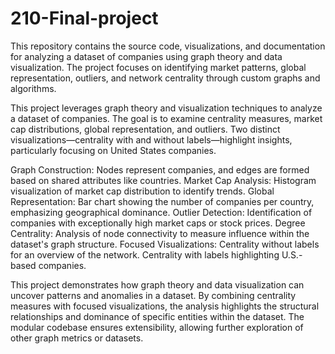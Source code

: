 # 210-Final-project
This repository contains the source code, visualizations, and documentation for analyzing a dataset of companies using graph theory and data visualization. The project focuses on identifying market patterns, global representation, outliers, and network centrality through custom graphs and algorithms.

This project leverages graph theory and visualization techniques to analyze a dataset of companies. The goal is to examine centrality measures, market cap distributions, global representation, and outliers. Two distinct visualizations—centrality with and without labels—highlight insights, particularly focusing on United States companies.

Graph Construction: Nodes represent companies, and edges are formed based on shared attributes like countries.
Market Cap Analysis: Histogram visualization of market cap distribution to identify trends.
Global Representation: Bar chart showing the number of companies per country, emphasizing geographical dominance.
Outlier Detection: Identification of companies with exceptionally high market caps or stock prices.
Degree Centrality: Analysis of node connectivity to measure influence within the dataset's graph structure.
Focused Visualizations:
Centrality without labels for an overview of the network.
Centrality with labels highlighting U.S.-based companies.

This project demonstrates how graph theory and data visualization can uncover patterns and anomalies in a dataset. By combining centrality measures with focused visualizations, the analysis highlights the structural relationships and dominance of specific entities within the dataset. The modular codebase ensures extensibility, allowing further exploration of other graph metrics or datasets.
